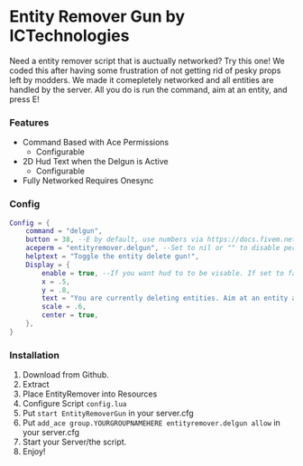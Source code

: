 <h1>Entity Remover Gun by ICTechnologies</h1>

<p>Need a entity remover script that is auctually networked? Try this one! We coded this after having some frustration of not getting rid of pesky props left by modders. We made it comepletely networked and all entities are handled by the server. All you do is run the command, aim at an entity, and press E!</p>

<h3>Features</h3>

- Command Based with Ace Permissions
    - Configurable
- 2D Hud Text when the Delgun is Active
    - Configurable
- Fully Networked Requires Onesync


<h3>Config</h3>

```lua
Config = {
    command = "delgun",
    button = 38, --E by default, use numbers via https://docs.fivem.net/docs/game-references/controls/#controls
    aceperm = "entityremover.delgun", --Set to nil or "" to disable permission checking.
    helptext = "Toggle the entity delete gun!",
    Display = {
        enable = true, --If you want hud to to be visable. If set to false chat messages will be sent instead.
        x = .5,
        y = .8,
        text = "You are currently deleting entities. Aim at an entity and press ~r~E ~w~to delete it.",
        scale = .6,
        center = true,
    },
}
```

<h3>Installation</h3>

1. Download from Github.
2. Extract
3. Place EntityRemover into Resources
4. Configure Script `config.lua`
5. Put `start EntityRemoverGun` in your server.cfg
6. Put `add_ace group.YOURGROUPNAMEHERE entityremover.delgun allow` in your server.cfg
7. Start your Server/the script.
8. Enjoy!
